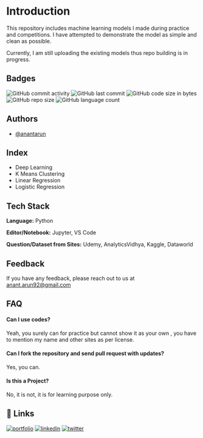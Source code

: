 
# Introduction

This repository includes machine learning models I made during practice and competitions. I have attempted to demonstrate the model as simple and clean as possible.

Currently, I am still uploading the existing models thus repo building is in progress.


## Badges

<img alt="GitHub commit activity" src="https://img.shields.io/github/commit-activity/m/RawRapter/Data-Science-Models"> 
<img alt="GitHub last commit" src="https://img.shields.io/github/last-commit/RawRapter/Data-Science-Models">
<img alt="GitHub code size in bytes" src="https://img.shields.io/github/languages/code-size/RawRapter/Data-Science-Models">
<img alt="GitHub repo size" src="https://img.shields.io/github/repo-size/RawRapter/Data-Science-Models">
<img alt="GitHub language count" src="https://img.shields.io/github/languages/count/RawRapter/Data-Science-Models">

  
## Authors

- [@anantarun](https://www.github.com/RawRapter)

  
## Index <All Folders>
- Deep Learning
- K Means Clustering
- Linear Regression
- Logistic Regression

  
## Tech Stack

**Language:** Python

**Editor/Notebook:** Jupyter, VS Code

**Question/Dataset from Sites:** Udemy, AnalyticsVidhya, Kaggle, Dataworld
  
## Feedback

If you have any feedback, please reach out to us at anant.arun92@gmail.com


<Abbreviation>
<Inprogress>
  
## FAQ

#### Can I use codes?

Yeah, you surely can for practice but cannot show it as your own , you have to mention my name and other sites as per license.

#### Can I fork the repository and send pull request with updates?

Yes, you can.

#### Is this a Project?
No, it is not, it is for learning purpose only.

  
## 🔗 Links
[![portfolio](https://img.shields.io/badge/my_portfolio-000?style=for-the-badge&logo=ko-fi&logoColor=white)](https://rawrapter.github.io/portfolio/)
[![linkedin](https://img.shields.io/badge/linkedin-0A66C2?style=for-the-badge&logo=linkedin&logoColor=white)](https://www.linkedin.com/in/anantarun/)
[![twitter](https://img.shields.io/badge/twitter-1DA1F2?style=for-the-badge&logo=twitter&logoColor=white)](https://twitter.com/AnantArun4)